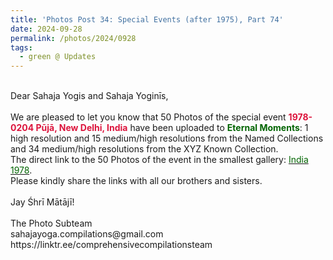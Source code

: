 ```yaml
---
title: 'Photos Post 34: Special Events (after 1975), Part 74'
date: 2024-09-28
permalink: /photos/2024/0928
tags:
  - green @ Updates
---
```


<p>
<br>
Dear Sahaja Yogis and Sahaja Yoginīs,<br>
<br>
We are pleased to let you know that 50 Photos of the special event <font color="Crimson"><b>1978-0204 Pūjā, New Delhi, India</b></font> have been uploaded to <font color="DarkGreen"><b>Eternal Moments</b></font>: 1 high resolution and 15 medium/high resolutions from the Named Collections and 34 medium/high resolutions from the XYZ Known Collection.<br>
The direct link to the 50 Photos of the event in the smallest gallery: <a href="https://eternalmoments.smugmug.com/Countries/India/1978"><font color="DarkGreen">India 1978</font></a>.<br>
Please kindly share the links with all our brothers and sisters.<br>
<br>
Jay Śhrī Mātājī!<br>
<br>
The Photo Subteam<br>
sahajayoga.compilations@gmail.com<br>
https://linktr.ee/comprehensivecompilationsteam
</p>